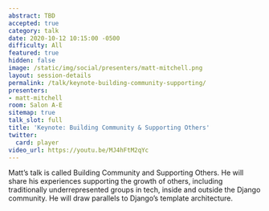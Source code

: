 ```yaml
---
abstract: TBD
accepted: true
category: talk
date: 2020-10-12 10:15:00 -0500
difficulty: All
featured: true
hidden: false
image: /static/img/social/presenters/matt-mitchell.png
layout: session-details
permalink: /talk/keynote-building-community-supporting/
presenters:
- matt-mitchell
room: Salon A-E
sitemap: true
talk_slot: full
title: 'Keynote: Building Community & Supporting Others'
twitter:
  card: player
video_url: https://youtu.be/MJ4hFtM2qYc
---
```


Matt’s talk is called Building Community and Supporting Others. He will share his experiences supporting the growth of others, including traditionally underrepresented groups in tech, inside and outside the Django community. He will draw parallels to Django’s template architecture.